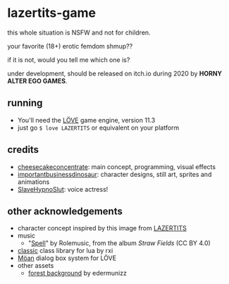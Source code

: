 # lazertits-game
this whole situation is NSFW and not for children.

your favorite (18+) erotic femdom shmup??

if it is not, would you tell me which one is?

under development, should be released on itch.io during 2020
by **HORNY ALTER EGO GAMES**.

## running

  * You'll need the [LÖVE](https://love2d.org/) game engine, version 11.3
  * just go `$ love LAZERTITS` or equivalent on your platform

## credits
  * [cheesecakeconcentrate](https://cheesecakeconcentrate.bdsmlr.com): main
  concept, programming, visual effects
  * [importantbusinessdinosaur](https://importantbusinessdinosaur.tumblr.com/):
  character designs, still art, sprites and animations
  * [SlaveHypnoSlut](https://slavehypnoslut.bdsmlr.com/): voice actress!

## other acknowledgements
  * character concept inspired by this image from
  [LAZERTITS](https://lazertits.com/about-us) 
  * music
    * "[Spell](https://freemusicarchive.org/music/Rolemusic/Straw_Fields/01_rolemusic_-_spell)" by Rolemusic, from the album _Straw Fields_ (CC BY 4.0)
  * [classic](https://github.com/rxi/classic) class library for lua by rxi
  * [Möan](https://love2d.org/forums/viewtopic.php?f=5&t=84110) dialog box
  system for LÖVE
  * other assets
    * [forest background](https://edermunizz.itch.io/pixel-art-forest) by edermunizz
